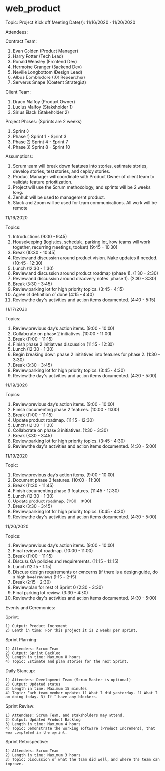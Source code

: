 # web_product

Topic: Project Kick off Meeting
Date(s): 11/16/2020 - 11/20/2020

Attendees:

 Contract Team: 
 
  1) Evan Golden (Product Manager)
  2) Harry Potter (Tech Lead)
  3) Ronald Weasley (Frontend Dev)
  4) Hermoine Granger (Backend Dev)
  5) Neville Longbottom (Design Lead)
  6) Albus Dombledore (UX Researcher)
  7) Serverus Snape (Content Strategist)
 
 Client Team:
 
  1) Draco Malfoy (Product Owner)
  2) Lucius Malfoy (Stakeholder 1)
  3) Sirius Black (Stakeholder 2)
  
 Project Phases: (Sprints are 2 weeks)
 
  1) Sprint 0
  2) Phase 1) Sprint 1 - Sprint 3
  3) Phase 2) Sprint 4 - Sprint 7 
  4) Phase 3) Sprint 8 - Sprint 10
  
  Assumptions:
  
  1) Scrum team will break down features into stories, estimate stories, develop stories, test stories, and deploy stories.
  2) Product Manager will coordinate with Product Owner of client team to validate feature prioritization.
  3) Project will use the Scrum methodology, and sprints will be 2 weeks long.
  4) Zenhub will be used to management product.
  6) Slack and Zoom will be used for team communications. All work will be remote.
   
 11/16/2020
 
  Topics:
  
   1) Introductions (9:00 - 9:45)
   2) Housekeeping (logistics, schedule, parking lot, how teams will work together, recurring meetings, toolset) (9:45 - 10:30)
   3) Break (10:30 - 10:45)
   4) Review and discussion around product vision.  Make updates if needed. (10:45 - 12:30)
   5) Lunch (12:30 - 1:30)
   6) Review and discussion around product roadmap (phase 1). (1:30 - 2:30)
   7) Review and discussion around discovery notes (phase 1). (2:30 - 3:30)
   8) Break (3:30 - 3:45)
   9) Review parking lot for high priority topics. (3:45 - 4:15)
   10) Agree of definition of done (4:15 - 4:40)
   11) Review the day's activities and action items documented. (4:40 - 5:15)
    
    
 11/17/2020
  
  Topics:
   
   1) Review previous day's action items. (9:00 - 10:00)
   2) Collaborate on phase 2 initiatives. (10:00 - 11:00)
   3) Break (11:00 - 11:15)
   4) Finish phase 2 initiatives discussion (11:15 - 12:30)
   5) Lunch (12:30 - 1:30)
   6) Begin breaking down phase 2 initiatives into features for phase 2. (1:30 - 3:30)
   7) Break (3:30 - 3:45)
   8) Review parking lot for high priority topics. (3:45 - 4:30)
   9) Review the day's activities and action items documented. (4:30 - 5:00)
    
 11/18/2020
  
  Topics:
   
   1) Review previous day's action items. (9:00 - 10:00)
   2) Finish documenting phase 2 features. (10:00 - 11:00)
   3) Break (11:00 - 11:15)
   4) Update product roadmap. (11:15 - 12:30)
   5) Lunch (12:30 - 1:30)
   6) Collaborate on phase 3 initiatives. (1:30 - 3:30)
   7) Break (3:30 - 3:45)
   8) Review parking lot for high priority topics. (3:45 - 4:30)
   9) Review the day's activities and action items documented. (4:30 - 5:00)
   
 11/19/2020
  
  Topic:
   
   1) Review previous day's action items. (9:00 - 10:00)
   2) Document phase 3 features. (10:00 - 11:30)
   3) Break (11:30 - 11:45)
   4) Finish documenting phase 3 features. (11:45 - 12:30)
   5) Lunch (12:30 - 1:30)
   6) Update product roadmap. (1:30 - 3:30)
   7) Break (3:30 - 3:45)
   8) Review parking lot for high priority topics. (3:45 - 4:30)
   9) Review the day's activities and action items documented. (4:30 - 5:00)
    
 11/20/2020
  
  Topics:
   
   1) Review previous day's action items. (9:00 - 10:00)
   2) Final review of roadmap. (10:00 - 11:00)
   3) Break (11:00 - 11:15)
   4) Discuss QA policies and requirements. (11:15 - 12:15)
   5) Lunch (12:15 - 1:15)
   6) Discuss design requirements or concerns (if there is a design guide, do a high level review) (1:15 - 2:15)
   7) Break (2:15 - 2:30)
   8) Review plan for rest of Sprint 0 (2:30 - 3:30)
   9) Final parking lot review. (3:30 - 4:30)
   10) Review the day's activities and action items documented. (4:30 - 5:00)
  
  Events and Ceremonies:
  
   Sprint:
   
    1) Output: Product Increment
    2) Lenth in time: For this project it is 2 weeks per sprint.
  
   Sprint Planning:
   
    1) Attendees: Scrum Team
    2) Output: Sprint Backlog
    3) Length in time: Maximum 8 hours
    4) Topic: Estimate and plan stories for the next Sprint.
   
   Daily Standup:
   
    1) Attendees: Development Team (Scrum Master is optional)
    2) Output: Updated status
    3) Length in time: Maximum 15 minutes
    4) Topic: Each team member updates 1) What I did yesterday. 2) What I am doing today. 3) If I have any blockers.
    
   Sprint Review:
   
    1) Attendees: Scrum Team, and stakeholders may attend.
    2) Output: Updated Product Backlog
    3) Length in time: Maximum 4 hours
    4) Topic: Demonstrate the working software (Product Increment), that was completed in the sprint.
    
   Sprint Retrospective:
   
    1) Attendees: Scrum Team
    2) Length in time: Maximum 3 hours
    3) Topic: Discussion of what the team did well, and where the team can improve.
